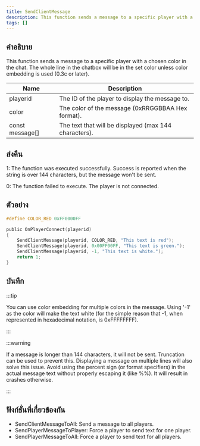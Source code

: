 ```yaml
---
title: SendClientMessage
description: This function sends a message to a specific player with a chosen color in the chat.
tags: []
---
```


## คำอธิบาย

This function sends a message to a specific player with a chosen color in the chat. The whole line in the chatbox will be in the set color unless color embedding is used (0.3c or later).

| Name            | Description                                           |
| --------------- | ----------------------------------------------------- |
| playerid        | The ID of the player to display the message to.       |
| color           | The color of the message (0xRRGGBBAA Hex format).     |
| const message[] | The text that will be displayed (max 144 characters). |

## ส่งคืน

1: The function was executed successfully. Success is reported when the string is over 144 characters, but the message won't be sent.

0: The function failed to execute. The player is not connected.

## ตัวอย่าง

```c
#define COLOR_RED 0xFF0000FF

public OnPlayerConnect(playerid)
{
    SendClientMessage(playerid, COLOR_RED, "This text is red");
    SendClientMessage(playerid, 0x00FF00FF, "This text is green.");
    SendClientMessage(playerid, -1, "This text is white.");
    return 1;
}
```

## บันทึก

:::tip

You can use color embedding for multiple colors in the message. Using '-1' as the color will make the text white (for the simple reason that -1, when represented in hexadecimal notation, is 0xFFFFFFFF).

:::

:::warning

If a message is longer than 144 characters, it will not be sent. Truncation can be used to prevent this. Displaying a message on multiple lines will also solve this issue. Avoid using the percent sign (or format specifiers) in the actual message text without properly escaping it (like %%). It will result in crashes otherwise.

:::

## ฟังก์ชั่นที่เกี่ยวข้องกัน

- SendClientMessageToAll: Send a message to all players.
- SendPlayerMessageToPlayer: Force a player to send text for one player.
- SendPlayerMessageToAll: Force a player to send text for all players.
